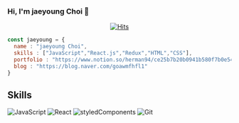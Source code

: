 ### Hi, I'm jaeyoung Choi 👋
 <div align=center>
  
[![Hits](https://hits.seeyoufarm.com/api/count/incr/badge.svg?url=https%3A%2F%2Fgithub.com%2Fgoawmfhfl&count_bg=%231C658C&title_bg=%23D8D2CB&icon=&icon_color=%23E7E7E7&title=hits&edge_flat=false)](https://hits.seeyoufarm.com)
</div>



<!-- [![blog](https://img.shields.io/badge/Blog-EA4AAA?style=flat-square&logo=GitHub-Sponsors&logoColor=white)](https://blog.naver.com/goawmfhfl1) -->
<!-- [![email](https://img.shields.io/badge/goawmfhfl@gmail.com-EA4335?style=flat-square&logo=Gmail&logoColor=white)](mailto:goawmfhfl@gmail.com) -->


```jsx
const jaeyoung = {
  name : "jaeyoung Choi",
  skills : ["JavaScript","React.js","Redux","HTML","CSS"],
  portfolio : "https://www.notion.so/herman94/ce25b7b20b0941b580f7b0e54b50d58c",
  blog : "https://blog.naver.com/goawmfhfl1"
}
```

## Skills
![JavaScript](https://img.shields.io/badge/JavaScript-F7DF1E?style=flat-square&logo=JavaScript&logoColor=white)
![React](https://img.shields.io/badge/React-61DAFB?style=flat-square&logo=React&logoColor=white)
![styledComponents](https://img.shields.io/badge/styledComponents-DB7093?style=flat-square&logo=styled-components&logoColor=white)
![Git](https://img.shields.io/badge/Git-F3234?style=flat-square&logo=Git&logoColor=white)
